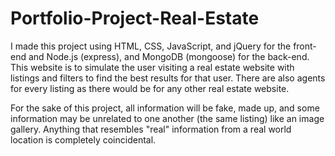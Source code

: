 # Portfolio-Project-Real-Estate

I made this project using HTML, CSS, JavaScript, and jQuery for the front-end and
Node.js (express), and MongoDB (mongoose) for the back-end. This website is to simulate the user
visiting a real estate website with listings and filters to find the best results for that user.
There are also agents for every listing as there would be for any other real estate website.

For the sake of this project, all information will be fake, made up, and some information may
be unrelated to one another (the same listing) like an image gallery. Anything that resembles "real"
information from a real world location is completely coincidental.
